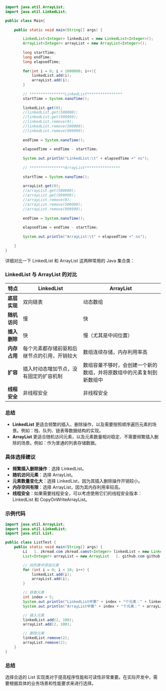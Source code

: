 ```java
import java.util.ArrayList;
import java.util.LinkedList;

public class Main{
	
	public static void main(String[] args) {

		LinkedList<Integer> linkedList = new LinkedList<Integer>();
		ArrayList<Integer> arrayList = new ArrayList<Integer>();
		
		long startTime;
		long endTime;
		long elapsedTime;
		
		for(int i = 0; i < 1000000; i++){
			linkedList.add(i);
			arrayList.add(i);
		}
					
		// ****************LinkedList****************
		startTime = System.nanoTime();
		
		linkedList.get(0);
		//linkedList.get(500000);
		//linkedList.get(999999);
		//linkedList.remove(0);
		//linkedList.remove(500000);
		//linkedList.remove(999999);
		
		endTime = System.nanoTime();
		
		elapsedTime = endTime - startTime;
		
		System.out.println("LinkedList:\t" + elapsedTime +" ns");
		
		// ****************ArrayList****************	
		
		startTime = System.nanoTime();
		
		arrayList.get(0);
		//arrayList.get(500000);
		//arrayList.get(999999);
		//arrayList.remove(0);
		//arrayList.remove(500000);
		//arrayList.remove(999999);
		
		endTime = System.nanoTime();
		
		elapsedTime = endTime - startTime;
		
		System.out.println("ArrayList:\t" + elapsedTime +" ns");
				
	}
}
```

详细对比一下 LinkedList 和 ArrayList 这两种常用的 Java 集合类：
### LinkedList 与 ArrayList 的对比

|特点|LinkedList|ArrayList|
|---|---|---|
|**底层实现**|双向链表|动态数组|
|**随机访问**|慢|快|
|**插入删除**|快|慢（尤其是中间位置）|
|**内存占用**|每个元素都存储前驱和后继节点的引用，开销较大|数组连续存储，内存利用率高|
|**扩容**|插入时动态增加节点，没有固定的扩容机制|数组容量不够时，会创建一个新的数组，并将原数组中的元素复制到新数组中|
|**线程安全**|非线程安全|非线程安全|

### 总结

- **LinkedList** 更适合频繁的插入、删除操作，以及需要按照顺序遍历元素的场景。例如：栈、队列、链表等数据结构的实现。
- **ArrayList** 更适合随机访问元素，以及元素数量相对稳定、不需要频繁插入删除的场景。例如：作为普通的列表存储数据。

### 具体选择建议

- **频繁插入删除操作**：选择 LinkedList。
- **随机访问元素**：选择 ArrayList。
- **元素数量变化大**：选择 LinkedList，因为其插入删除操作开销较小。
- **内存空间有限**：选择 ArrayList，因为其内存利用率较高。
- **线程安全**：如果需要线程安全，可以考虑使用它们的线程安全版本：LinkedList 和 CopyOnWriteArrayList。

### 示例代码

```Java
import java.util.ArrayList;
import java.util.LinkedList;
import java.util.List;

public class ListTest {
    public static void main(String[] args) {
        Li   1. zkread.com zkread.comst<Integer> linkedList = new LinkedList<>();
        List<Integer> arrayList = new ArrayList   1. github.com github.com<>();

        // 向列表中添加元素
        for (int i = 0; i < 10; i++) {
            linkedList.add(i);
            arrayList.add(i);
        }

        // 获取元素
        int index = 5;
        System.out.println("LinkedList中第" + index + "个元素：" + linkedList.get(index));
        System.out.println("ArrayList中第" + index + "个元素：" + arrayList.get(index));

        // 插入元素
        linkedList.add(2, 100);
        arrayList.add(2, 100);

        // 删除元素
        linkedList.remove(2);
        arrayList.remove(2);
    }
}
```
### 总结

选择合适的 List 实现类对于提高程序性能和可读性非常重要。在实际开发中，需要根据具体的业务场景和性能要求来进行选择。